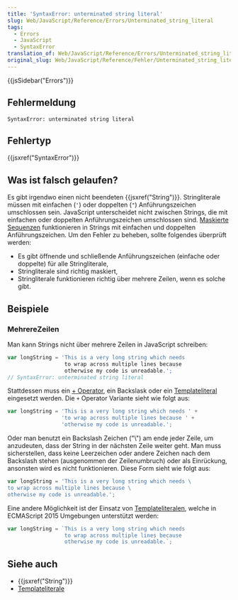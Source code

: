 ```yaml
---
title: 'SyntaxError: unterminated string literal'
slug: Web/JavaScript/Reference/Errors/Unterminated_string_literal
tags:
  - Errors
  - JavaScript
  - SyntaxError
translation_of: Web/JavaScript/Reference/Errors/Unterminated_string_literal
original_slug: Web/JavaScript/Reference/Fehler/Unterminated_string_literal
---
```

{{jsSidebar("Errors")}}

## Fehlermeldung

    SyntaxError: unterminated string literal

## Fehlertyp

{{jsxref("SyntaxError")}}

## Was ist falsch gelaufen?

Es gibt irgendwo einen nicht beendeten {{jsxref("String")}}. Stringliterale müssen mit einfachen (`'`) oder doppelten (`"`) Anführungszeichen umschlossen sein. JavaScript unterscheidet nicht zwischen Strings, die mit einfachen oder doppelten Anführungszeichen umschlossen sind. [Maskierte Sequenzen](/de/docs/Web/JavaScript/Reference/Global_Objects/String#Escape_notation) funktionieren in Strings mit einfachen und doppelten Anführungszeichen. Um den Fehler zu beheben, sollte folgendes überprüft werden:

- Es gibt öffnende und schließende Anführungszeichen (einfache oder doppelte) für alle Stringliterale,
- Stringliterale sind richtig maskiert,
- Stringliterale funktionieren richtig über mehrere Zeilen, wenn es solche gibt.

## Beispiele

### MehrereZeilen

Man kann Strings nicht über mehrere Zeilen in JavaScript schreiben:

```js example-bad
var longString = 'This is a very long string which needs
                  to wrap across multiple lines because
                  otherwise my code is unreadable.';
// SyntaxError: unterminated string literal
```

Stattdessen muss ein [+ Operator](/de/docs/Web/JavaScript/Reference/Operators/Arithmetic_Operators#Addition), ein Backslask oder ein [Templateliteral](/de/docs/Web/JavaScript/Reference/Template_literals) eingesetzt werden. Die `+` Operator Variante sieht wie folgt aus:

```js example-good
var longString = 'This is a very long string which needs ' +
                 'to wrap across multiple lines because ' +
                 'otherwise my code is unreadable.';
```

Oder man benutzt ein Backslash Zeichen ("\\") am ende jeder Zeile, um anzudeuten, dass der String in der nächsten Zeile weiter geht. Man muss sicherstellen, dass keine Leerzeichen oder andere Zeichen nach dem Backslash stehen (ausgenommen der Zeilenumbruch) oder als Einrückung, ansonsten wird es nicht funktionieren. Diese Form sieht wie folgt aus:

```js example-good
var longString = 'This is a very long string which needs \
to wrap across multiple lines because \
otherwise my code is unreadable.';
```

Eine andere Möglichkeit ist der Einsatz von [Templateliteralen](/de/docs/Web/JavaScript/Reference/Template_literals), welche in ECMAScript 2015 Umgebungen unterstützt werden:

```js example-good
var longString = `This is a very long string which needs
                  to wrap across multiple lines because
                  otherwise my code is unreadable.`;
```

## Siehe auch

- {{jsxref("String")}}
- [Templateliterale](/de/docs/Web/JavaScript/Reference/Template_literals)
